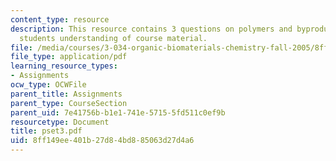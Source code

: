 ```yaml
---
content_type: resource
description: This resource contains 3 questions on polymers and byproducts to test
  students understanding of course material.
file: /media/courses/3-034-organic-biomaterials-chemistry-fall-2005/8ff149ee401b27d84bd885063d27d4a6_pset3.pdf
file_type: application/pdf
learning_resource_types:
- Assignments
ocw_type: OCWFile
parent_title: Assignments
parent_type: CourseSection
parent_uid: 7e41756b-b1e1-741e-5715-5fd511c0ef9b
resourcetype: Document
title: pset3.pdf
uid: 8ff149ee-401b-27d8-4bd8-85063d27d4a6
---
```

